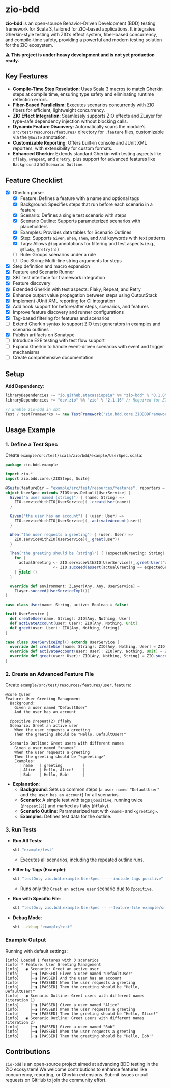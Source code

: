 # zio-bdd

**zio-bdd** is an open-source Behavior-Driven Development (BDD) testing framework for Scala 3, tailored for ZIO-based applications. It integrates Gherkin-style testing with ZIO’s effect system, fiber-based concurrency, and compile-time safety, providing a powerful and modern testing solution for the ZIO ecosystem.

:warning: **This project is under heavy development and is not yet production ready.**

## Key Features
- **Compile-Time Step Resolution**: Uses Scala 3 macros to match Gherkin steps at compile time, ensuring type safety and eliminating runtime reflection errors.
- **Fiber-Based Parallelism**: Executes scenarios concurrently with ZIO fibers for efficient, lightweight concurrency.
- **ZIO Effect Integration**: Seamlessly supports ZIO effects and ZLayer for type-safe dependency injection without blocking calls.
- **Dynamic Feature Discovery**: Automatically scans the module’s `src/test/resources/features/` directory for `.feature` files, customizable via the `@Suite` annotation.
- **Customizable Reporting**: Offers built-in console and JUnit XML reporters, with extensibility for custom formats.
- **Enhanced Gherkin**: Extends standard Gherkin with testing aspects like `@flaky`, `@repeat`, and `@retry`, plus support for advanced features like `Background` and `Scenario Outline`.

## Feature Checklist

- [X] Gherkin parser
  - [X] Feature: Defines a feature with a name and optional tags
  - [X] Background: Specifies steps that run before each scenario in a feature
  - [X] Scenario: Defines a single test scenario with steps
  - [X] Scenario Outline: Supports parameterized scenarios with placeholders
  - [X] Examples: Provides data tables for Scenario Outlines
  - [X] Step: Supports `Given`, `When`, `Then`, and `And` keywords with text patterns
  - [X] Tags: Allows `@tag` annotations for filtering and test aspects (e.g., `@flaky`, `@retry(n)`)
  - [ ] Rule: Groups scenarios under a rule
  - [ ] Doc String: Multi-line string arguments for steps
- [X] Step definition and macro expansion
- [X] Feature and Scenario Runner
- [X] SBT test interface for framework integration
- [X] Feature discovery
- [X] Extended Gherkin with test aspects: Flaky, Repeat, and Retry
- [X] Enhance output value propagation between steps using OutputStack
- [X] Implement JUnit XML reporting for CI integration
- [X] Add hook support for before/after steps, scenarios, and features
- [X] Improve feature discovery and runner configurations
- [X] Tag-based filtering for features and scenarios
- [ ] Extend Gherkin syntax to support ZIO test generators in examples and scenario outlines
- [X] Publish artifacts on Sonatype
- [ ] Introduce E2E testing with test flow support
- [ ] Expand Gherkin to handle event-driven scenarios with event and trigger mechanisms
- [ ] Create comprehensive documentation

## Setup

**Add Dependency**:
```scala
libraryDependencies += "io.github.etacassiopeia" %% "zio-bdd" % "0.1.0" % Test
libraryDependencies += "dev.zio" %% "zio" % "2.1.16" // Required for ZIO effects

// Enable zio-bdd in sbt
Test / testFrameworks += new TestFramework("zio.bdd.core.ZIOBDDFramework")
```

## Usage Example
### 1. Define a Test Spec
Create `example/src/test/scala/zio/bdd/example/UserSpec.scala`:
```scala
package zio.bdd.example

import zio.*
import zio.bdd.core.{ZIOSteps, Suite}

@Suite(featureDir = "example/src/test/resources/features", reporters = Array("pretty", "junitxml"), parallelism = 2)
object UserSpec extends ZIOSteps.Default[UserService] {
  Given("a user named {string}") { (name: String) =>
    ZIO.serviceWithZIO[UserService](_.createUser(name))
  }

  Given("the user has an account") { (user: User) =>
    ZIO.serviceWithZIO[UserService](_.activateAccount(user))
  }

  When("the user requests a greeting") { (user: User) =>
    ZIO.serviceWithZIO[UserService](_.greet(user))
  }

  Then("the greeting should be {string}") { (expectedGreeting: String) =>
    for {
      actualGreeting <- ZIO.serviceWithZIO[UserService](_.greet(User("World")))
      _              <- ZIO.succeed(assert(actualGreeting == expectedGreeting))
    } yield ()
  }

  override def environment: ZLayer[Any, Any, UserService] =
    ZLayer.succeed(UserServiceImpl())
}

case class User(name: String, active: Boolean = false)

trait UserService {
  def createUser(name: String): ZIO[Any, Nothing, User]
  def activateAccount(user: User): ZIO[Any, Nothing, Unit]
  def greet(user: User): ZIO[Any, Nothing, String]
}

case class UserServiceImpl() extends UserService {
  override def createUser(name: String): ZIO[Any, Nothing, User] = ZIO.succeed(User(name))
  override def activateAccount(user: User): ZIO[Any, Nothing, Unit] = ZIO.unit
  override def greet(user: User): ZIO[Any, Nothing, String] = ZIO.succeed(s"Hello, ${user.name}!")
}
```

### 2. Create an Advanced Feature File
Create `example/src/test/resources/features/user.feature`:
```gherkin
@core @user
Feature: User Greeting Management
  Background:
    Given a user named "DefaultUser"
    And the user has an account

  @positive @repeat(2) @flaky
  Scenario: Greet an active user
    When the user requests a greeting
    Then the greeting should be "Hello, DefaultUser!"
    
  Scenario Outline: Greet users with different names
    Given a user named "<name>"
    When the user requests a greeting
    Then the greeting should be "<greeting>"
    Examples:
      | name   | greeting         |
      | Alice  | Hello, Alice!    |
      | Bob    | Hello, Bob!      |
```

- **Explanation**:
  - **Background**: Sets up common steps (`a user named "DefaultUser"` and `the user has an account`) for all scenarios.
  - **Scenario**: A simple test with tags `@positive`, running twice (`@repeat(2)`) and marked as flaky (`@flaky`).
  - **Scenario Outline**: Parameterized test with `<name>` and `<greeting>`.
  - **Examples**: Defines test data for the outline.

### 3. Run Tests
- **Run All Tests**:
  ```bash
  sbt "example/test"
  ```
  - Executes all scenarios, including the repeated outline runs.

- **Filter by Tags (Example)**:
  ```bash
  sbt "testOnly zio.bdd.example.UserSpec -- --include-tags positive"
  ```
  - Runs only the `Greet an active user` scenario due to `@positive`.

- **Run with Specific File**:
  ```bash
  sbt "testOnly zio.bdd.example.UserSpec -- --feature-file example/src/test/resources/features/user.feature"
  ```

- **Debug Mode**:
  ```bash
  sbt --debug "example/test"
  ```

### Example Output
Running with default settings:
```
[info] Loaded 1 features with 3 scenarios
[info] * Feature: User Greeting Management
[info]   ◉ Scenario: Greet an active user
[info]     ├─◑ [PASSED] Given a user named "DefaultUser"
[info]     ├─◑ [PASSED] And the user has an account
[info]     ├─◑ [PASSED] When the user requests a greeting
[info]     ├─◑ [PASSED] Then the greeting should be "Hello, DefaultUser!"
[info]   ◉ Scenario Outline: Greet users with different names (iteration 1)
[info]     ├─◑ [PASSED] Given a user named "Alice"
[info]     ├─◑ [PASSED] When the user requests a greeting
[info]     ├─◑ [PASSED] Then the greeting should be "Hello, Alice!"
[info]   ◉ Scenario Outline: Greet users with different names (iteration 2)
[info]     ├─◑ [PASSED] Given a user named "Bob"
[info]     ├─◑ [PASSED] When the user requests a greeting
[info]     ├─◑ [PASSED] Then the greeting should be "Hello, Bob!"
```

## Contributions
`zio-bdd` is an open-source project aimed at advancing BDD testing in the ZIO ecosystem! We welcome contributions to enhance features like concurrency, reporting, or Gherkin extensions. Submit issues or pull requests on GitHub to join the community effort.

